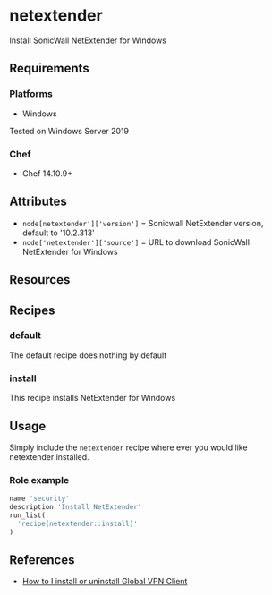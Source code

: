 # netextender

Install SonicWall NetExtender for Windows

## Requirements

### Platforms

- Windows

Tested on Windows Server 2019

### Chef

- Chef 14.10.9+

## Attributes

- `node[netextender']['version']` = Sonicwall NetExtender version, default to '10.2.313'
- `node['netextender']['source']` = URL to download SonicWall NetExtender for Windows

## Resources

## Recipes

### default

The default recipe does nothing by default

### install

This recipe installs NetExtender for Windows

## Usage

Simply include the `netextender` recipe where ever you would like netextender installed.

### Role example

```ruby
name 'security'
description 'Install NetExtender'
run_list(
  'recipe[netextender::install]'
)
```

## References

- [How to I install or uninstall Global VPN Client](https://www.sonicwall.com/support/knowledge-base/how-do-i-install-or-uninstall-global-vpn-client-gvc/170505704468100/)
